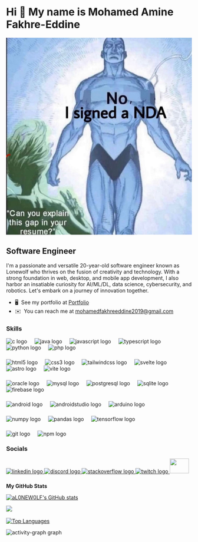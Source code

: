 Hi 👋 My name is Mohamed Amine Fakhre-Eddine
============================================

<img src="GDz58f5WsAEls49.jpg" width="1080" alt="i signed an NDA"  />

Software Engineer
-----------------

I'm a passionate and versatile 20-year-old software engineer known as Lonewolf who thrives on the fusion of creativity and technology. With a strong foundation in web, desktop, and mobile app development, I also harbor an insatiable curiosity for AI/ML/DL, data science, cybersecurity, and robotics. Let's embark on a journey of innovation together.

* 🖥️  See my portfolio at [Portfolio](http://fakhreeddine.dev/)
* ✉️  You can reach me at [mohamedfakhreeddine2019@gmail.com](mailto:mohamedfakhreeddine2019@gmail.com)

### Skills

<div align="left">
  <img src="https://skillicons.dev/icons?i=c" height="40" alt="c logo"  />
  <img width="12" />
  <img src="https://cdn.jsdelivr.net/gh/devicons/devicon/icons/java/java-original.svg" height="40" alt="java logo"  />
  <img width="12" />
  <img src="https://skillicons.dev/icons?i=js" height="40" alt="javascript logo"  />
  <img width="12" />
  <img src="https://skillicons.dev/icons?i=ts" height="40" alt="typescript logo"  />
  <img width="12" />
  <img src="https://skillicons.dev/icons?i=py" height="40" alt="python logo"  />
  <img width="12" />
  <img src="https://skillicons.dev/icons?i=php" height="40" alt="php logo"  />
</div>

###

<div align="left">
  <img src="https://skillicons.dev/icons?i=html" height="40" alt="html5 logo"  />
  <img width="12" />
  <img src="https://skillicons.dev/icons?i=css" height="40" alt="css3 logo"  />
  <img width="12" />
  <img src="https://cdn.simpleicons.org/tailwindcss/06B6D4" height="40" alt="tailwindcss logo"  />
  <img width="12" />
  <img src="https://cdn.simpleicons.org/svelte/FF3E00" height="40" alt="svelte logo"  />
  <img width="12" />
  <img src="https://cdn.simpleicons.org/astro/FF5D01" height="40" alt="astro logo"  />
  <img width="12" />
  <img src="https://skillicons.dev/icons?i=vite" height="40" alt="vite logo"  />
</div>

###

<div align="left">
  <img src="https://cdn.simpleicons.org/oracle/F80000" height="40" alt="oracle logo"  />
  <img width="12" />
  <img src="https://skillicons.dev/icons?i=mysql" height="40" alt="mysql logo"  />
  <img width="12" />
  <img src="https://cdn.simpleicons.org/postgresql/4169E1" height="40" alt="postgresql logo"  />
  <img width="12" />
  <img src="https://skillicons.dev/icons?i=sqlite" height="40" alt="sqlite logo"  />
  <img width="12" />
  <img src="https://skillicons.dev/icons?i=firebase" height="40" alt="firebase logo"  />
</div>

###

<div align="left">
  <img src="https://cdn.simpleicons.org/android/3DDC84" height="40" alt="android logo"  />
  <img width="12" />
  <img src="https://cdn.jsdelivr.net/gh/devicons/devicon/icons/androidstudio/androidstudio-original.svg" height="40" alt="androidstudio logo"  />
  <img width="12" />
  <img src="https://skillicons.dev/icons?i=arduino" height="40" alt="arduino logo"  />
</div>

###

<div align="left">
  <img src="https://cdn.simpleicons.org/numpy/013243" height="40" alt="numpy logo"  />
  <img width="12" />
  <img src="https://cdn.simpleicons.org/pandas/150458" height="40" alt="pandas logo"  />
  <img width="12" />
  <img src="https://cdn.simpleicons.org/tensorflow/FF6F00" height="40" alt="tensorflow logo"  />
</div>

###

<div align="left">
  <img src="https://cdn.jsdelivr.net/gh/devicons/devicon/icons/git/git-original.svg" height="40" alt="git logo"  />
  <img width="12" />
  <img src="https://cdn.jsdelivr.net/gh/devicons/devicon/icons/npm/npm-original-wordmark.svg" height="40" alt="npm logo"  />
</div>

### Socials

<div align="left">
  <a href="https://www.linkedin.com/in//mohamed-amine-fakhre-eddine/" target="_blank">
    <img src="https://raw.githubusercontent.com/maurodesouza/profile-readme-generator/master/src/assets/icons/social/linkedin/default.svg" width="52" height="40" alt="linkedin logo"  />
  </a>
  <a href="https://discord.com/users/aal0new0lf" target="_blank">
    <img src="https://raw.githubusercontent.com/maurodesouza/profile-readme-generator/master/src/assets/icons/social/discord/default.svg" width="52" height="40" alt="discord logo"  />
  </a>
  <a href="https://www.stackoverflow.com/users//20668181/mohamed-amine-fakhre-eddine" target="_blank">
    <img src="https://raw.githubusercontent.com/maurodesouza/profile-readme-generator/master/src/assets/icons/social/stackoverflow/default.svg" width="52" height="40" alt="stackoverflow logo"  />
  </a>
  <a href="https://www.twitch.tv/th3w3rwolf" target="_blank">
    <img src="https://raw.githubusercontent.com/maurodesouza/profile-readme-generator/master/src/assets/icons/social/twitch/default.svg" width="52" height="40" alt="twitch logo"  />
  </a>
  <a href="https://www.x.com/aLonewolf_____" target="_blank" rel="noreferrer"> 
    <picture> 
      <source media="(prefers-color-scheme: dark)" srcset="https://raw.githubusercontent.com/danielcranney/readme-generator/main/public/icons/socials/twitter-dark.svg" /> 
      <source media="(prefers-color-scheme: light)" srcset="https://raw.githubusercontent.com/danielcranney/readme-generator/main/public/icons/socials/twitter.svg" /> 
      <img src="https://raw.githubusercontent.com/danielcranney/readme-generator/main/public/icons/socials/twitter.svg" width="52" height="40" /> 
    </picture> 
  </a>
</div>

###

<b>My GitHub Stats</b>

<a href="http://www.github.com/aL0NEW0LF"><img src="https://github-readme-stats.vercel.app/api?username=aL0NEW0LF&show_icons=true&hide=&count_private=true&title_color=000000&text_color=ffffff&icon_color=444e59&bg_color=101010&hide_border=true&show_icons=true" alt="aL0NEW0LF's GitHub stats" /></a>

<a href="http://www.github.com/aL0NEW0LF"><img src="https://github-readme-streak-stats.herokuapp.com/?user=aL0NEW0LF&stroke=ffffff&background=101010&ring=000000&fire=000000&currStreakNum=ffffff&currStreakLabel=000000&sideNums=ffffff&sideLabels=ffffff&dates=ffffff&hide_border=true" /></a>

<a href="https://github.com/aL0NEW0LF" align="left"><img src="https://github-readme-stats.vercel.app/api/top-langs/?username=aL0NEW0LF&langs_count=10&title_color=000000&text_color=ffffff&icon_color=444e59&bg_color=101010&hide_border=true&locale=en&custom_title=Top%20%Languages" alt="Top Languages" /></a>

<img src="https://github-readme-activity-graph.vercel.app/graph?username=aL0NEW0LF&radius=16&area=true&order=5&bg_color=101010&color=ffffff&line=39D353&area_color=39D353&point=006D32&title_color=000000&hide_title=true" height="400" alt="activity-graph graph"  />
